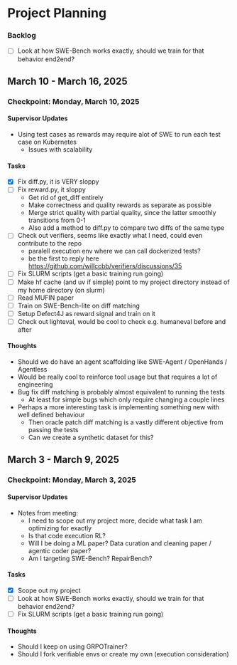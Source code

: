 # Project Planning


### Backlog
- [ ] Look at how SWE-Bench works exactly, should we train for that behavior end2end?


## March 10 - March 16, 2025

### Checkpoint: Monday, March 10, 2025

#### Supervisor Updates
- Using test cases as rewards may require alot of SWE to run each test case on Kubernetes
  - Issues with scalability

#### Tasks
- [x] Fix diff.py, it is VERY sloppy
- [ ] Fix reward.py, it sloppy
  - Get rid of get_diff entirely
  - Make correctness and quality rewards as separate as possible
  - Merge strict quality with partial quality, since the latter smoothly transitions from 0-1
  - Also add a method to diff.py to compare two diffs of the same type  
- [ ] Check out verifiers, seems like exactly what I need, could even contribute to the repo
  - paralell execution env where we can call dockerized tests?
  - be the first to reply here https://github.com/willccbb/verifiers/discussions/35
- [ ] Fix SLURM scripts (get a basic training run going)
- [ ] Make hf cache (and uv if simple) point to my project directory instead of my home directory (on slurm)
- [ ] Read MUFIN paper
- [ ] Train on SWE-Bench-lite on diff matching
- [ ] Setup Defect4J as reward signal and train on it
- [ ] Check out lighteval, would be cool to check e.g. humaneval before and after

#### Thoughts
- Should we do have an agent scaffolding like SWE-Agent / OpenHands / Agentless
- Would be really cool to reinforce tool usage but that requires a lot of engineering
- Bug fix diff matching is probably almost equivalent to running the tests
  - At least for simple bugs which only require changing a couple lines
- Perhaps a more interesting task is implementing something new with well defined behaviour
  - Then oracle patch diff matching is a vastly different objective from passing the tests
  - Can we create a synthetic dataset for this?


## March 3 - March 9, 2025

### Checkpoint: Monday, March 3, 2025

#### Supervisor Updates
- Notes from meeting:
  - I need to scope out my project more, decide what task I am optimizing for exactly
  - Is that code execution RL? 
  - Will I be doing a ML paper? Data curation and cleaning paper / agentic coder paper?
  - Am I targeting SWE-Bench? RepairBench?

#### Tasks
- [x] Scope out my project
- [ ] Look at how SWE-Bench works exactly, should we train for that behavior end2end?
- [ ] Fix SLURM scripts (get a basic training run going)

#### Thoughts
- Should I keep on using GRPOTrainer?
- Should I fork verifiable envs or create my own (execution consideration)
